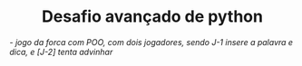 <h1 style="text-align:center"> Desafio avançado de python </h1>
<h6>- jogo da forca com POO, com dois jogadores, sendo J-1 insere a palavra e dica, e [J-2] tenta advinhar</h6>
